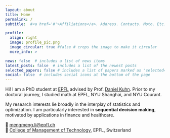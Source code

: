 ```yaml
---
layout: about
title: Home
permalink: /
subtitle:  #<a href='#'>Affiliations</a>. Address. Contacts. Moto. Etc.

profile:
  align: right
  image: profile_pic.png
  image_circular: true #false # crops the image to make it circular
  more_info: >

news: false  # includes a list of news items
latest_posts: false  # includes a list of the newest posts
selected_papers: false # includes a list of papers marked as "selected={true}"
social: false  # includes social icons at the bottom of the page
---
```


Hi! I am a PhD student at [EPFL](www.epfl.ch) advised by Prof. [Daniel Kuhn](https://people.epfl.ch/daniel.kuhn). Prior to my doctoral journey, I studied math at EPFL, NYU Shanghai, and NYU Courant.

My research interests lie broadly in the interplay of statistics and optimization. I am particularly interested in **sequential decision making**, motivated by applications in finance and healthcare.
<a href="https://scholar.google.no/citations?user=CkOyq5kAAAAJ&hl=en" title="Google Scholar"><i class="ai ai-google-scholar"></i></a>

📧 [mengmeng.li@epfl.ch](mailto:mengmeng.li@epfl.ch)
<br style="line-height: 10px" />
📡 [College of Management of Technology](https://www.epfl.ch/schools/cdm/), EPFL, Switzerland